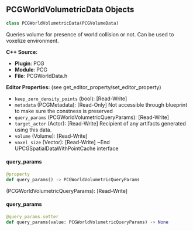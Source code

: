 ## PCGWorldVolumetricData Objects

```python
class PCGWorldVolumetricData(PCGVolumeData)
```

Queries volume for presence of world collision or not. Can be used to voxelize environment.

**C++ Source:**

- **Plugin**: PCG
- **Module**: PCG
- **File**: PCGWorldData.h

**Editor Properties:** (see get_editor_property/set_editor_property)

- ``keep_zero_density_points`` (bool):  [Read-Write]
- ``metadata`` (PCGMetadata):  [Read-Only] Not accessible through blueprint to make sure the constness is preserved
- ``query_params`` (PCGWorldVolumetricQueryParams):  [Read-Write]
- ``target_actor`` (Actor):  [Read-Write] Recipient of any artifacts generated using this data.
- ``volume`` (Volume):  [Read-Write]
- ``voxel_size`` (Vector):  [Read-Write] ~End UPCGSpatialDataWithPointCache interface

<a id="unreal.PCGWorldVolumetricData.query_params"></a>

#### query_params

```python
@property
def query_params() -> PCGWorldVolumetricQueryParams
```

(PCGWorldVolumetricQueryParams):  [Read-Write]

<a id="unreal.PCGWorldVolumetricData.query_params"></a>

#### query_params

```python
@query_params.setter
def query_params(value: PCGWorldVolumetricQueryParams) -> None
```

<a id="unreal.PCGWorldRayHitData"></a>